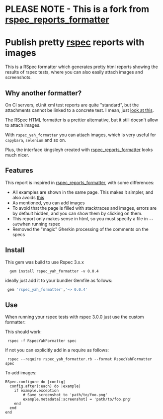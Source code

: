 # PLEASE NOTE - This is a fork from [rspec_reports_formatter](https://github.com/kingsleyh/rspec_reports_formatter)

# Publish pretty [rspec](http://rspec.info/) reports with images

This is a RSpec formatter which generates pretty html reports showing the results of rspec tests, where you can also easily attach images and screenshots.

## Why another formatter?

On CI servers, xUnit xml test reports are quite "standard", but the attachments cannot be linked to a concrete test. I mean, just [look at this](https://wiki.jenkins-ci.org/download/attachments/42467572/junit-attachments.png).

The RSpec HTML formatter is a prettier alternative, but it still doesn't allow to attach images.

With `rspec_yah_formatter` you can attach images, which is very useful for `capybara`, `selenium` and so on.

Plus, the interface kingsleyh created with [rspec_reports_formatter](https://github.com/kingsleyh/rspec_reports_formatter) looks much nicer.

## Features

This report is inspired in [rspec_reports_formatter](https://github.com/kingsleyh/rspec_reports_formatter), with some differences:

- All examples are shown in the same page. This makes it simpler, and also 
avoids [this](https://github.com/kingsleyh/rspec_reports_formatter/issues/3)
- As mentioned, you can add images
- To avoid that the page is filled with stacktraces and images, errors are by default hidden, and you can show them by clicking on them.
- This report only makes sense in html, so you must specify a file in `--out`when running rspec
- Removed the "magic" Gherkin processing of the comments on the specs

## Install

This gem was build to use Rspec 3.x.x

```
  gem install rspec_yah_formatter -v 0.0.4
```

ideally just add it to your bundler Gemfile as follows:

```ruby
 gem 'rspec_yah_formatter','~> 0.0.4'
```

## Use

When running your rspec tests with rspec 3.0.0 just use the custom formatter:

This should work:

```
 rspec -f RspecYahFormatter spec
```

If not you can explicitly add in a require as follows:

```
 rspec --require rspec_yah_formatter.rb --format RspecYahFormatter spec
```

To add images:

```
RSpec.configure do |config|
  config.after(:each) do |example| 
    if example.exception
        # Save screenshot to 'path/to/foo.png'
        example.metadata[:screenshot] = 'path/to/foo.png'
    end
  end
end
```

